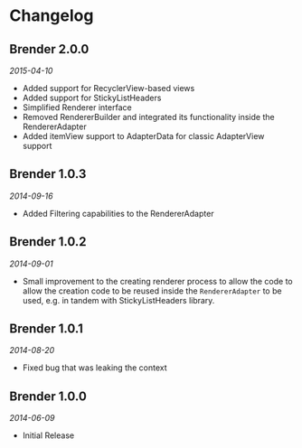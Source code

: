 Changelog
=========

## Brender 2.0.0
_2015-04-10_

* Added support for RecyclerView-based views
* Added support for StickyListHeaders
* Simplified Renderer interface
* Removed RendererBuilder and integrated its functionality inside the RendererAdapter
* Added itemView support to AdapterData for classic AdapterView support

## Brender 1.0.3
_2014-09-16_

* Added Filtering capabilities to the RendererAdapter 

## Brender 1.0.2
_2014-09-01_

 * Small improvement to the creating renderer process to allow the code to allow the creation code
 to be reused inside the `RendererAdapter` to be used, e.g. in tandem with StickyListHeaders library.
 
## Brender 1.0.1 
_2014-08-20_

 * Fixed bug that was leaking the context
 
## Brender 1.0.0
_2014-06-09_

 * Initial Release